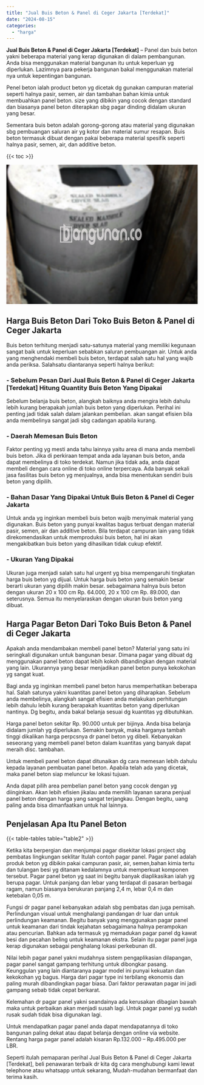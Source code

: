 ```yaml
---
title: "Jual Buis Beton & Panel di Ceger Jakarta [Terdekat]"
date: "2024-08-15"
categories: 
  - "harga"
---
```


**Jual Buis Beton & Panel di Ceger Jakarta \[Terdekat\]** – Panel dan buis beton yakni beberapa material yang kerap digunakan di dalam pembangunan. Anda bisa menggunakan material bangunan itu untuk keperluan yg diperlukan. Lazimnya para pekerja bangunan bakal menggunakan material nya untuk kepentingan bangunan.

Penel beton ialah product beton yg dicetak dg gunakan campuran material seperti halnya pasir, semen, air dan tambahan bahan kimia untuk membuahkan panel beton. size yang dibikin yang cocok dengan standard dan biasanya panel beton diterapkan sbg pagar dinding didalam ukuran yang besar.

Sementara buis beton adalah gorong-gorong atau material yang digunakan sbg pembuangan saluran air yg kotor dan material sumur resapan. Buis beton termasuk dibuat dengan pakai beberapa material spesifik seperti halnya pasir, semen, air, dan additive beton.

{{< toc >}}

![Jual Buis Beton & Panel di Ceger Jakarta [Terdekat]](/images/jual-panel-buis-beton-murah-02.png)

## Harga Buis Beton Dari Toko Buis Beton & Panel di Ceger Jakarta

Buis beton terhitung menjadi satu-satunya material yang memiliki kegunaan sangat baik untuk keperluan sebabkan saluran pembuangan air. Untuk anda yang menghendaki membeli buis beton, terdapat salah satu hal yang wajib anda periksa. Salahsatu diantaranya seperti halnya berikut:

### \- Sebelum Pesan Dari Jual Buis Beton & Panel di Ceger Jakarta \[Terdekat\] Hitung Quantity Buis Beton Yang Dipakai

Sebelum belanja buis beton, alangkah baiknya anda mengira lebih dahulu lebih kurang berapakah jumlah buis beton yang diperlukan. Perihal ini penting jadi tidak salah dalam jalankan pembelian. akan sangat efisien bila anda membelinya sangat jadi sbg cadangan apabila kurang.

### \- Daerah Memesan Buis Beton

Faktor penting yg mesti anda tahu lainnya yaitu area di mana anda membeli buis beton. Jika di perkiraan tempat anda ada layanan buis beton, anda dapat membelinya di toko terdekat. Namun jika tidak ada, anda dapat membeli dengan cara online di toko online terpercaya. Ada banyak sekali jasa fasilitas buis beton yg menjualnya, anda bisa menentukan sendiri buis beton yang dipilih.

### \- Bahan Dasar Yang Dipakai Untuk Buis Beton & Panel di Ceger Jakarta

Untuk anda yg inginkan membeli buis beton wajib menyimak material yang digunakan. Buis beton yang punyai kwalitas bagus terbuat dengan material pasir, semen, air dan additive beton. Bila terdapat campuran lain yang tidak direkomendasikan untuk memproduksi buis beton, hal ini akan mengakibatkan buis beton yang dihasilkan tidak cukup efektif.

### \- Ukuran Yang Dipakai

Ukuran juga menjadi salah satu hal urgent yg bisa mempengaruhi tingkatan harga buis beton yg dijual. Untuk harga buis beton yang semakin besar berarti ukuran yang dipilih makin besar. sebagaimana halnya buis beton dengan ukuran 20 x 100 cm Rp. 64.000, 20 x 100 cm Rp. 89.000, dan seterusnya. Semua itu menyelaraskan dengan ukuran buis beton yang dibuat.

## Harga Pagar Beton Dari Toko Buis Beton & Panel di Ceger Jakarta

Apakah anda mendambakan membeli panel beton? Material yang satu ini seringkali digunakan untuk bangunan besar. Dimana pagar yang dibuat dg menggunakan panel beton dapat lebih kokoh dibandingkan dengan material yang lain. Ukurannya yang besar menjadikan panel beton punya kekokohan yg sangat kuat.

Bagi anda yg inginkan membeli panel beton harus memperhatikan beberapa hal. Salah satunya yakni kuantitas panel beton yang diharapkan. Sebelum anda membelinya, alangkah sangat efisien anda melakukan perhitungan lebih dahulu lebih kurang berapakah kuantitas beton yang diperlukan nantinya. Dg begitu, anda bakal belanja sesuai dg kuantitas yg dibutuhkan.

Harga panel beton sekitar Rp. 90.000 untuk per bijinya. Anda bisa belanja didalam jumlah yg diperlukan. Semakin banyak, maka harganya tambah tinggi dikalikan harga perpcsnya dr panel beton yg dibeli. Kebanyakan seseorang yang membeli panel beton dalam kuantitas yang banyak dapat meraih disc. tambahan.

Untuk membeli panel beton dapat ditunaikan dg cara memesan lebih dahulu kepada layanan pembuatan panel beton. Apabila telah ada yang dicetak, maka panel beton siap meluncur ke lokasi tujuan.

Anda dapat pilih area pembelian panel beton yang cocok dengan yg diinginkan. Akan lebih efisien jikalau anda memilih layanan sarana penjual panel beton dengan harga yang sangat terjangkau. Dengan begitu, uang paling anda bisa dimanfaatkan untuk hal lainnya.

## Penjelasan Apa Itu Panel Beton

{{< table-tables table="table2" >}}

Ketika kita berpergian dan menjumpai pagar disekitar lokasi project sbg pembatas lingkungan seklitar Itulah contoh pagar panel. Pagar panel adalah produk beton yg dibikin pakai campuran pasir, air, semen,bahan kimia tertu dan tulangan besi yg ditanam kedalamnya untuk memperkuat komponen tersebut. Pagar panel beton yg saat ini begitu banyak diaplikasikan ialah yg berupa pagar. Untuk panjang dan lebar yang terdapat di pasaran berbagai ragam, namun biasanya berukuran panjang 2,4 m, lebar 0,4 m dan ketebalan 0,05 m.

Fungsi dr pagar panel kebanyakan adalah sbg pembatas dan juga pemisah. Perlindungan visual untuk menghalangi pandangan dr luar dan untuk perlindungan keamanan. Begitu banyak yang menggunakan pagar panel untuk keamanan dari tindak kejahatan sebagaimana halnya perampokan atau pencurian. Bahkan ada termasuk yg memadukan pagar panel dg kawat besi dan pecahan beling untuk keamanan ekstra. Selain itu pagar panel juga kerap digunakan sebagai penghalang lokasi perkebunan dll.

Nilai lebih pagar panel yakni mudahnya sistem pengaplikasian dilapangan, pagar panel sangat gampang terhitung untuk dibongkar pasang. Keunggulan yang lain diantaranya pagar model ini punyai kekuatan dan kekokohan yg bagus. Harga dari pagar type ini terbilang ekonomis dan paling murah dibandingkan pagar biasa. Dari faktor perawatan pagar ini jadi gampang sebab tidak cepat berkarat.

Kelemahan dr pagar panel yakni seandainya ada kerusakan dibagian bawah maka untuk perbaikan akan menjadi susah lagi. Untuk pagar panel yg sudah rusak sudah tidak bisa digunakan lagi.

Untuk mendapatkan pagar panel anda dapat mendapatannya di toko bangunan paling dekat atau dapat belanja dengan online via website. Rentang harga pagar panel adalah kisaran Rp.132.000 – Rp.495.000 per LBR.

Seperti itulah pemaparan perihal Jual Buis Beton & Panel di Ceger Jakarta \[Terdekat\], beli penawaran terbaik dr kita dg cara menghubungi kami lewat telephone atau whatsapp untuk sekarang, Mudah-mudahan bermanfaat dan terima kasih.
